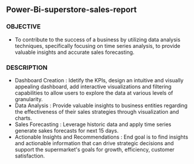 ## Power-Bi-superstore-sales-report
### OBJECTIVE
- To contribute to the success of a business by utilizing data analysis techniques, specifically focusing on time series analysis, to provide valuable insights and accurate sales forecasting.
### DESCRIPTION
- Dashboard Creation : Idetify the KPIs, design an intuitive and visually appealing dashboard, add interactive visualizations and filtering capabilities to allow users to explore the data at various levels of granularity.
- Data Analysis : Provide valuable insights to business entities regarding the effectiveness of their sales strategies through visualization and charts.
- Sales Forecasting : Leverage historic data and apply time series generate sakes forecasts for next 15 days.
- Actionable Insights and Recommendations : End goal is to find insights and actionable information that can drive strategic decisions and support the supermarket's goals for growth, efficiency, customer satisfaction.
